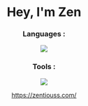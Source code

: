 <div align="center"><h1><b>Hey, I'm Zen</b></h1></div>

<div align="center"><h3>Languages :</h3></div>
<p align="center">
  <a href="https://skillicons.dev">
    <img src="https://skillicons.dev/icons?i=js,lua,php,mysql"/>
  </a>
</p>

<div align="center"><h3>Tools :</h3></div>
<p align="center">
  <a href="https://skillicons.dev">
    <img src="https://skillicons.dev/icons?i=bootstrap,discord,discordjs,github,robloxstudio,vscode,phpstorm,webstorm&perline=4"/>
  </a>
</p>

<div align="center">
  <a href="https://zentiouss.com/">https://zentiouss.com/</a>
</div>
